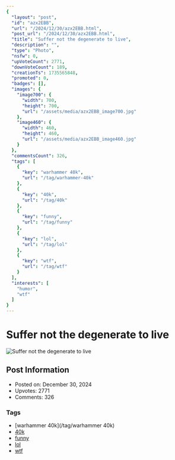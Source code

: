 ```yaml
---
{
  "layout": "post",
  "id": "azx2EBB",
  "url": "/2024/12/30/azx2EBB.html",
  "post_url": "/2024/12/30/azx2EBB.html",
  "title": "Suffer not the degenerate to live",
  "description": "",
  "type": "Photo",
  "nsfw": 0,
  "upVoteCount": 2771,
  "downVoteCount": 189,
  "creationTs": 1735565848,
  "promoted": 0,
  "badges": [],
  "images": {
    "image700": {
      "width": 700,
      "height": 700,
      "url": "/assets/media/azx2EBB_image700.jpg"
    },
    "image460": {
      "width": 460,
      "height": 460,
      "url": "/assets/media/azx2EBB_image460.jpg"
    }
  },
  "commentsCount": 326,
  "tags": [
    {
      "key": "warhammer 40k",
      "url": "/tag/warhammer-40k"
    },
    {
      "key": "40k",
      "url": "/tag/40k"
    },
    {
      "key": "funny",
      "url": "/tag/funny"
    },
    {
      "key": "lol",
      "url": "/tag/lol"
    },
    {
      "key": "wtf",
      "url": "/tag/wtf"
    }
  ],
  "interests": [
    "humor",
    "wtf"
  ]
}
---
```


# Suffer not the degenerate to live

![Suffer not the degenerate to live](/assets/media/azx2EBB_image700.jpg)

## Post Information

- Posted on: December 30, 2024
- Upvotes: 2771
- Comments: 326

### Tags

- [warhammer 40k](/tag/warhammer 40k)
- [40k](/tag/40k)
- [funny](/tag/funny)
- [lol](/tag/lol)
- [wtf](/tag/wtf)
